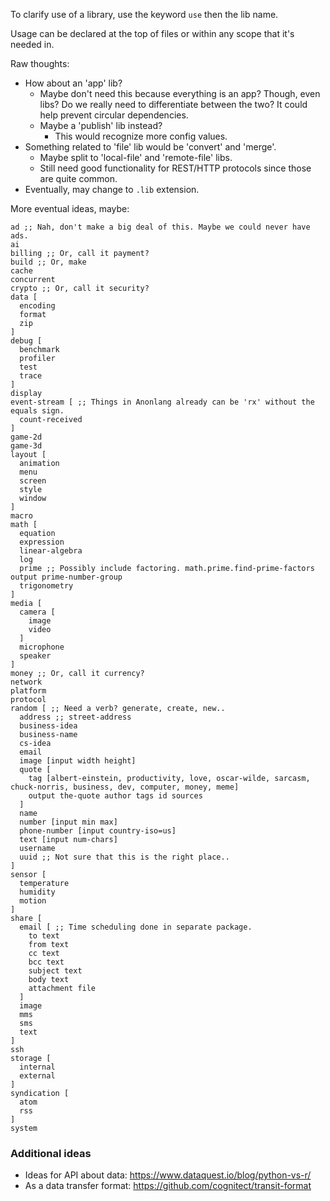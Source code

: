 To clarify use of a library, use the keyword `use` then the lib name.

Usage can be declared at the top of files or within any scope that it's needed in.



Raw thoughts:

- How about an 'app' lib?
  - Maybe don't need this because everything is an app? Though, even libs? Do we really need to differentiate between the two? It could help prevent circular dependencies.
  - Maybe a 'publish' lib instead?
    - This would recognize more config values.
- Something related to 'file' lib would be 'convert' and 'merge'.
  - Maybe split to 'local-file' and 'remote-file' libs.
  - Still need good functionality for REST/HTTP protocols since those are quite common.
- Eventually, may change to `.lib` extension.


More eventual ideas, maybe:

    ad ;; Nah, don't make a big deal of this. Maybe we could never have ads.
    ai
    billing ;; Or, call it payment?
    build ;; Or, make
    cache
    concurrent
    crypto ;; Or, call it security?
    data [
      encoding
      format
      zip
    ]
    debug [
      benchmark
      profiler
      test
      trace
    ]
    display
    event-stream [ ;; Things in Anonlang already can be 'rx' without the equals sign.
      count-received
    ]
    game-2d
    game-3d
    layout [
      animation
      menu
      screen
      style
      window
    ]
    macro
    math [
      equation
      expression
      linear-algebra
      log
      prime ;; Possibly include factoring. math.prime.find-prime-factors output prime-number-group
      trigonometry
    ]
    media [
      camera [
        image
        video
      ]
      microphone
      speaker
    ]
    money ;; Or, call it currency?
    network
    platform
    protocol
    random [ ;; Need a verb? generate, create, new..
      address ;; street-address
      business-idea
      business-name
      cs-idea
      email
      image [input width height]
      quote [
        tag [albert-einstein, productivity, love, oscar-wilde, sarcasm, chuck-norris, business, dev, computer, money, meme]
        output the-quote author tags id sources
      ]
      name
      number [input min max]
      phone-number [input country-iso=us]
      text [input num-chars]
      username
      uuid ;; Not sure that this is the right place..
    ]
    sensor [
      temperature
      humidity
      motion
    ]
    share [
      email [ ;; Time scheduling done in separate package.
        to text
        from text
        cc text
        bcc text
        subject text
        body text
        attachment file
      ]
      image
      mms
      sms
      text
    ]
    ssh
    storage [
      internal
      external
    ]
    syndication [
      atom
      rss
    ]
    system



### Additional ideas ###
- Ideas for API about data: https://www.dataquest.io/blog/python-vs-r/
- As a data transfer format: https://github.com/cognitect/transit-format
